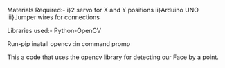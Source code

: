 Materials Required:-
i}2 servo for X and Y positions
ii}Arduino UNO
iii}Jumper wires for connections

Libraries used:-
Python-OpenCV

Run-pip inatall opencv    :in command promp

This a code that uses the opencv library for detecting our Face by a point.
